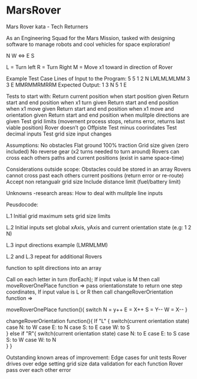 # MarsRover
Mars Rover kata - Tech Returners

As an Engineering Squad for the Mars Mission, tasked with designing software to manage robots and cool vehicles for space
exploration!

   N
W <=> E
   S

L = Turn left
R = Turn Right
M = Move x1 toward in direction of Rover

Example Test Case
Lines of Input to the Program:
5 5
1 2 N
LMLMLMLMM
3 3 E
MMRMMRMRRM
Expected Output:
1 3 N
5 1 E


Tests to start with:
Return current position when start position given
Return start and end position when x1 turn given
Return start and end position when x1 move given
Return start and end position when x1 move and orientation given
Return start and end position when mulitple directions are given
Test grid limits (movement process stops, returns error, returns last viable position) Rover doesn’t go Offpiste
Test minus coorindates
Test decimal inputs
Test grid size input changes


Assumptions:
No obstacles 
Flat ground
100% traction
Grid size given (zero included)
No reverse gear (x2 turns needed to turn around)
Rovers can cross each others paths and current positions (exist in same space-time)


Considerations outside scope:
Obstacles could be stored in an array
Rovers cannot cross past each others current positions (return error or re-route)
Accept non retangualr grid size
Include distance limit (fuel/battery limit)


Unknowns -research areas:
How to deal with mulitple line inputs 


Peusdocode:

L.1 Initial grid maximum sets grid size limits

L.2 Initial inputs set global xAxis, yAxis and current orientation state (e.g: 1 2 N)

L.3 input directions example (LMRMLMM)

L.2 and L.3 repeat for additional Rovers

function to split directions into an array

 Call on each letter in turn (forEach);
    If input value is M then call moveRoverOnePlace function => pass orientationstate to return one step coordinates, 
    If input value is L or R then call changeRoverOrientation function =>  


moveRoverOnePlace function(){
switch
N = y++
E = X++
S = Y--
W = X--
}


changeRoverOrientation function(){
If "L" {
    switch(current orientation state)
    case N: to W
    case E: to N
    case S: to E
    case W: to S   
}
else if "R"{
    switch(current orientation state)
    case N: to E
    case E: to S
    case S: to W
    case W: to N    
}
}

Outstanding known areas of improvement: 
Edge cases for unit tests
Rover drives over edge
setting grid size
data validation for each function
Rover pass over each other error


